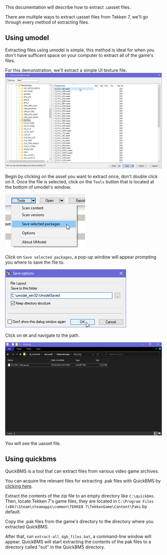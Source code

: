 This documentation will describe how to extract .uasset files.

There are multiple ways to extract uasset files from Tekken 7, we'll go through every method of extracting files.

## Using umodel
Extracting files using umodel is simple, this method is ideal for when you don't have sufficent space on your computer to extract all of the game's files.

For this demonstration, we'll extract a simple UI texture file.
![](00-umodel-process.png)

Begin by clicking on the asset you want to extract once, don't double click on it. Once the file is selected, click on the `Tools` button that is located at the bottom of umodel's window.

![](01-umodel-tools-dropdown.png)

Click on `Save selected packages`, a pop-up window will appear prompting you where to save the file to.

![](02-umodel-save-options.png)

Click on `OK` and navigate to the path.

![](03-explorer-save-path.png)

You will see the uasset file.

## Using quickbms
QuickBMS is a tool that can extract files from various video game archives.

You can acquire the relevant files for extracting .pak files with QuickBMS by [clicking here](quickbms.zip).

Extract the contents of the zip file to an empty directory like `C:\quickbms`.
Then, locate Tekken 7's game files, they are located in `C:\Program Files (x86)\Steam\steamapps\common\TEKKEN 7\TekkenGame\Content\Paks` by default.

Copy the .pak files from the game's directory to the directory where you extracted QuickBMS.

After that, run `extract-all_4gb_files.bat`, a command-line window will appear. QuickBMS will start extracting the contents of the pak files to a directory called "out" in the QuickBMS directory.